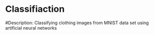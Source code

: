 # Classifiaction
#Description: Classifying clothing images from MNIST data set using artificial neural networks
